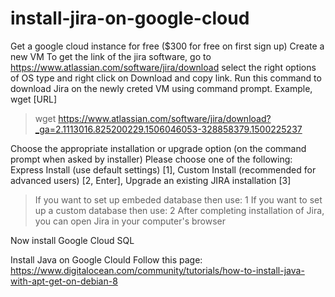 # install-jira-on-google-cloud
Get a google cloud instance for free ($300 for free on first sign up)
Create a new VM
To get the link of the jira software, go to https://www.atlassian.com/software/jira/download select the right options of OS type and right click on Download and copy link.
Run this command to download Jira on the newly creted VM using command prompt.
Example, wget [URL]
> wget https://www.atlassian.com/software/jira/download?_ga=2.1113016.825200229.1506046053-328858379.1500225237

Choose the appropriate installation or upgrade option (on the command prompt when asked by installer)
Please choose one of the following:
Express Install (use default settings) [1], Custom Install (recommended for advanced users) [2, Enter], Upgrade an existing JIRA installation [3]
> If you want to set up embeded database then use: 1
> If you want to set up a custom database then use: 2
After completing installation of Jira, you can open Jira in your computer's browser

Now install Google Cloud SQL



Install Java on Google Clould
Follow this page: https://www.digitalocean.com/community/tutorials/how-to-install-java-with-apt-get-on-debian-8

